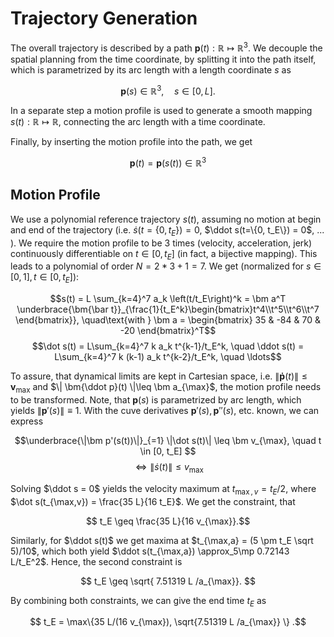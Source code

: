 # Trajectory Generation

The overall trajectory is described by a path $\bm p(t): \mathbb R \mapsto \mathbb R^3$. We decouple the spatial planning from the time coordinate, by splitting it into the path itself, which is parametrized by its arc length with a length coordinate $s$ as

$$ \bm p(s) \in \mathbb R^3, \quad s \in [0,L].$$

In a separate step a motion profile is used to generate a smooth mapping $s(t): \mathbb R \mapsto \mathbb R$, connecting the arc length with a time coordinate.

Finally, by inserting the motion profile into the path, we get

$$ \bm p(t) = \bm p(s(t)) \in \mathbb R^3 $$

## Motion Profile

We use a polynomial reference trajectory $s(t)$, assuming no motion at begin and end of the trajectory (i.e. $\dot s(t=\{0, t_E\}) = 0$, $\ddot s(t=\{0, t_E\}) = 0$, ... ). We require the motion profile to be 3 times (velocity, acceleration, jerk) continuously differentiable on $t\in [0, t_E]$ (in fact, a bijective mapping). This leads to a polynomial of order $N = 2*3+1 = 7$. We get (normalized for $s \in [0,1], t\in [0,t_E]$):

$$s(t) = L \sum_{k=4}^7 a_k \left(t/t_E\right)^k = \bm a^T \underbrace{\bm{\bar t}}_{\frac{1}{t_E^k}\begin{bmatrix}t^4\\t^5\\t^6\\t^7 \end{bmatrix}}, \quad\text{with } \bm a = \begin{bmatrix} 35 &  -84 & 70 & -20 \end{bmatrix}^T$$
$$\dot s(t) =  L\sum_{k=4}^7 k a_k t^{k-1}/t_E^k, \quad \ddot s(t) = L\sum_{k=4}^7 k (k-1) a_k t^{k-2}/t_E^k, \quad \ldots$$

To assure, that dynamical limits are kept in Cartesian space, i.e. $\| \bm {\dot p}(t)\| \leq \bm v_{\max}$ and $\| \bm{\ddot p}(t) \|\leq \bm a_{\max}$, the motion profile needs to be transformed. Note, that $\bm p(s)$ is parametrized by arc length, which yields $\|\bm p'(s)\| \equiv 1$. With the cuve derivatives $\bm p'(s), \bm p''(s)$, etc. known, we can express

$$\underbrace{\|\bm p'(s(t))\|}_{=1} \|\dot s(t)\| \leq \bm v_{\max}, \quad t \in [0, t_E] $$
$$\Leftrightarrow \|\dot s(t)\| \leq v_{\max}$$

Solving $\ddot s = 0$ yields the velocity maximum at $t_{\max,v} = t_E/2$, where $\dot s(t_{\max,v}) = \frac{35 L}{16 t_E}$. We get the constraint, that 

$$ t_E \geq \frac{35 L}{16 v_{\max}}.$$

Similarly, for $\ddot s(t)$ we get maxima at $t_{\max,a} = (5 \pm t_E \sqrt 5)/10$, which both yield $\ddot s(t_{\max,a}) \approx_5\mp 0.72143 L/t_E^2$. Hence, the second constraint is

$$ t_E \geq \sqrt{ 7.51319 L /a_{\max}}. $$

By combining both constraints, we can give the end time $t_E$ as

$$ t_E = \max\{35 L/(16 v_{\max}), \sqrt{7.51319 L /a_{\max}} \} .$$